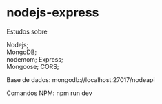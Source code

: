 # nodejs-express
Estudos sobre

  Nodejs;   
  MongoDB;  
  nodemom;
  Express;  
  Mongoose;
  CORS;
  
Base de dados: mongodb://localhost:27017/nodeapi

Comandos NPM: npm run dev
